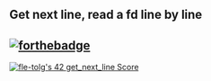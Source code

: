 Get next line, read a fd line by line
---
[![forthebadge](https://forthebadge.com/images/badges/made-with-c.svg)](https://forthebadge.com)
---
[![fle-tolg's 42 get_next_line Score](https://badge42.vercel.app/api/v2/cl9cmwvne00060gk0c97a1d69/project/2842733)](https://github.com/JaeSeoKim/badge42)
